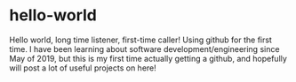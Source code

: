 # hello-world
Hello world, long time listener, first-time caller! Using github for the first time.
I have been learning about software development/engineering since May of 2019, but this is my first time actually getting a github, and hopefully will post a lot of useful projects on here!
